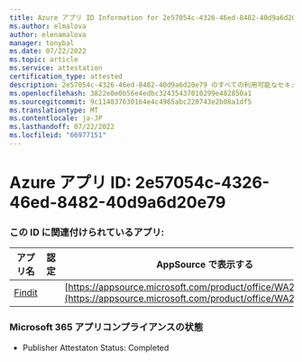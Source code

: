 ```yaml
---
title: Azure アプリ ID Information for 2e57054c-4326-46ed-8482-40d9a6d20e79
ms.author: elmalova
author: elenamalova
manager: tonybal
ms.date: 07/22/2022
ms.topic: article
ms.service: attestation
certification_type: attested
description: 2e57054c-4326-46ed-8482-40d9a6d20e79 のすべての利用可能なセキュリティとコンプライアンス情報。
ms.openlocfilehash: 3822e0e0b56e4edbc32435437010299e482850a1
ms.sourcegitcommit: 9c114837630164e4c4965abc220743e2b08a1df5
ms.translationtype: MT
ms.contentlocale: ja-JP
ms.lasthandoff: 07/22/2022
ms.locfileid: "66977151"
---
```

# <a name="azure-app-id-2e57054c-4326-46ed-8482-40d9a6d20e79"></a>Azure アプリ ID: 2e57054c-4326-46ed-8482-40d9a6d20e79


### <a name="apps-associated-with-this-id"></a>この ID に関連付けられているアプリ:
| **アプリ名** | **認定** | **AppSource で表示する** |
|--------------|---------------|-----------------------|
| [Findit](../forward/WA200003849.md) |  | [https://appsource.microsoft.com/product/office/WA200003849](https://appsource.microsoft.com/product/office/WA200003849) |

### <a name="microsoft-365-app-compliance-status"></a>Microsoft 365 アプリコンプライアンスの状態
- Publisher Attestaton Status: Completed

